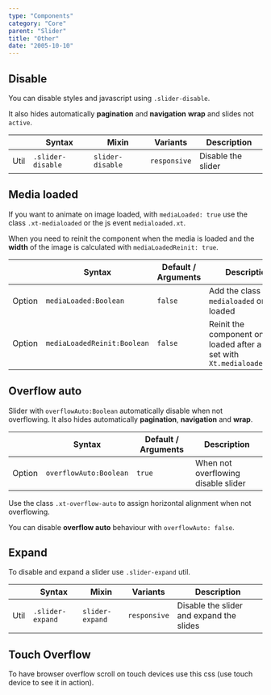 ```yaml
---
type: "Components"
category: "Core"
parent: "Slider"
title: "Other"
date: "2005-10-10"
---
```


## Disable

You can disable styles and javascript using `.slider-disable`.

It also hides automatically **pagination** and **navigation** **wrap** and slides not `active`.

<div class="table-scroll">

|                      | Syntax                          | Mixin            | Variants               | Description                   |
| ----------------------- | ---------------------------- | -----------------| ----------------------------- |----------------------------- |
| Util                  | `.slider-disable`       | `slider-disable`                | `responsive`                | Disable the slider            |

</div>

<demo>
  <demovanilla src="vanilla/components/core/slider/disable">
  </demovanilla>
</demo>

## Media loaded

If you want to animate on image loaded, with `mediaLoaded: true` use the class `.xt-medialoaded` or the js event `medialoaded.xt`.

When you need to reinit the component when the media is loaded and the **width** of the image is calculated with `mediaLoadedReinit: true`.

<div class="table-scroll">

|                         | Syntax                                    | Default / Arguments                       | Description                   |
| ----------------------- | ----------------------------------------- | ----------------------------- | ----------------------------- |
| Option                  | `mediaLoaded:Boolean`                          | `false`        | Add the class `.xt-medialoaded` on img loaded             |
| Option                  | `mediaLoadedReinit:Boolean`                          | `false`        | Reinit the component on img loaded after a delay set with `Xt.medialoadedDelay`             |

</div>

<demo>
  <demovanilla src="vanilla/components/core/slider/media-loaded">
  </demovanilla>
</demo>

## Overflow auto

Slider with `overflowAuto:Boolean` automatically disable when not overflowing. It also hides automatically **pagination**, **navigation** and **wrap**.

<div class="table-scroll">

|                         | Syntax                                    | Default / Arguments                       | Description                   |
| ----------------------- | ----------------------------------------- | ----------------------------- | ----------------------------- |
| Option                  | `overflowAuto:Boolean`                          | `true`        | When not overflowing disable slider           |

</div>

Use the class `.xt-overflow-auto` to assign horizontal alignment when not overflowing.

<demo>
  <demovanilla src="vanilla/components/core/slider/overflow-auto">
  </demovanilla>
</demo>

You can disable **overflow auto** behaviour with `overflowAuto: false`.

<demo>
  <demovanilla src="vanilla/components/core/slider/overflow-auto-false">
  </demovanilla>
</demo>

## Expand

To disable and expand a slider use `.slider-expand` util.

<div class="table-scroll">

|                      | Syntax                          | Mixin            | Variants               | Description                   |
| ----------------------- | ---------------------------- | -----------------| ----------------------------- |----------------------------- |
| Util                  | `.slider-expand`       | `slider-expand`                | `responsive`                | Disable the slider and expand the slides            |

</div>

<demo>
  <demovanilla src="vanilla/components/core/slider/expand">
  </demovanilla>
</demo>

## Touch Overflow

To have browser overflow scroll on touch devices use this css (use touch device to see it in action).

<demo>
  <demovanilla src="vanilla/components/core/slider/touch-overflow">
  </demovanilla>
</demo>
